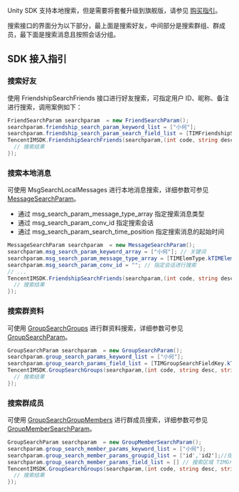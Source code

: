 Unity SDK 支持本地搜索，但是需要将套餐升级到旗舰版，请参见 [购买指引](https://cloud.tencent.com/document/product/269/32458)。

搜索接口的界面分为以下部分，最上面是搜索好友，中间部分是搜索群组、群成员，最下面是搜索消息且按照会话分组。

## SDK 接入指引

### 搜索好友

使用 FriendshipSearchFriends 接口进行好友搜索，可指定用户 ID、昵称、备注进行搜索，调用案例如下：

```c#
FriendSearchParam searchparam  = new FriendSearchParam();
searchparam.friendship_search_param_keyword_list = ["小何"];
searchparam.friendship_search_param_search_field_list = [TIMFriendshipSearchFieldKey.kTIMFriendshipSearchFieldKey_Identifier,TIMFriendshipSearchFieldKey.kTIMFriendshipSearchFieldKey_NikeName,TIMFriendshipSearchFieldKey.kTIMFriendshipSearchFieldKey_Remark]
TencentIMSDK.FriendshipSearchFriends(searchparam,(int code, string desc, string json_param, string user_data)=>{
  // 搜索结果
});
```



### 搜索本地消息

可使用 MsgSearchLocalMessages 进行本地消息搜索，详细参数可参见 [MessageSearchParam](https://comm.qq.com/im/sdk/unity_plus/_site/api/com.tencent.imsdk.unity.types.MessageSearchParam.html)。

- 通过 msg_search_param_message_type_array 指定搜索消息类型
- 通过 msg_search_param_conv_id 指定搜索会话
- 通过 msg_search_param_search_time_position 指定搜索消息的起始时间

```c#
MessageSearchParam searchparam  = new MessageSearchParam();
searchparam.msg_search_param_keyword_array = ["小何"]; // 关键词
searchparam.msg_search_param_message_type_array = [TIMElemType.kTIMElem_Text]; // 只对文本消息进行搜索
searchparam.msg_search_param_conv_id = ""; // 指定会话进行搜索
// ...
TencentIMSDK.FriendshipSearchFriends(searchparam,(int code, string desc, string json_param, string user_data)=>{
  // 搜索结果
});
```



### 搜索群资料

可使用 [GroupSearchGroups](https://comm.qq.com/im/sdk/unity_plus/_site/api/com.tencent.imsdk.unity.TencentIMSDK.html#com_tencent_imsdk_unity_TencentIMSDK_GroupSearchGroups_com_tencent_imsdk_unity_types_GroupSearchParam_com_tencent_imsdk_unity_callback_ValueCallback_) 进行群资料搜索，详细参数可参见 [GroupSearchParam](https://comm.qq.com/im/sdk/unity_plus/_site/api/com.tencent.imsdk.unity.types.GroupSearchParam.html)。

```c#
GroupSearchParam searchparam  = new GroupSearchParam();
searchparam.group_search_params_keyword_list = ["小何"];
searchparam.group_search_params_field_list = [TIMGroupSearchFieldKey.kTIMGroupSearchFieldKey_GroupId,TIMGroupSearchFieldKey.kTIMGroupSearchFieldKey_GroupName];//指定搜索区域
TencentIMSDK.GroupSearchGroups(searchparam,(int code, string desc, string json_param, string user_data)=>{
  // 搜索结果
});
```


### 搜索群成员

可使用 [GroupSearchGroupMembers](https://comm.qq.com/im/sdk/unity_plus/_site/api/com.tencent.imsdk.unity.TencentIMSDK.html#com_tencent_imsdk_unity_TencentIMSDK_GroupSearchGroupMembers_com_tencent_imsdk_unity_types_GroupMemberSearchParam_com_tencent_imsdk_unity_callback_ValueCallback_) 进行群成员搜索，详细参数可参见 [GroupMemberSearchParam](https://comm.qq.com/im/sdk/unity_plus/_site/api/com.tencent.imsdk.unity.types.GroupMemberSearchParam.html)。

```c#
GroupSearchParam searchparam  = new GroupMemberSearchParam();
searchparam.group_search_member_params_keyword_list = ["小何"];
searchparam.group_search_member_params_groupid_list = ['id','id2'];//指定群
searchparam.group_search_member_params_field_list = [] // 搜索区域 TIMGroupMemberSearchFieldKey
TencentIMSDK.GroupSearchGroups(searchparam,(int code, string desc, string json_param, string user_data)=>{
  // 搜索结果
});
```

